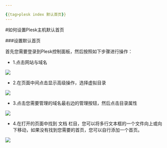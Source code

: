 ```yaml
--- 

{{tag>plesk index 默认首页}}
---
```

#如何设置Plesk主机默认首页

###设置默认首页

首先您需要登录到Plesk控制面板，然后按照如下步骤进行操作：

*  1.点击网站与域名

![](http://ww3.sinaimg.cn/large/a74ecc4cjw1dzavciyxybj.jpg)

*  2.在页面中间点击显示高级操作，选择虚拟目录

![](http://ww4.sinaimg.cn/large/a74eed94jw1dzavg3ktnmj.jpg)

*  3.点击您需要管理的域名最右边的管理按钮，然后点击目录属性

![](http://ww2.sinaimg.cn/large/a74e55b4jw1dzax7dhdlvj.jpg)

*  4.在打开的页面中找到 文档 栏目，您可以将多行文本框的一个文件向上或向下移动，如果没有找到您需要的首页，您可以自行添加一个首页。

![](http://ww2.sinaimg.cn/large/a74ecc4cjw1e26t5qazudj.jpg)
